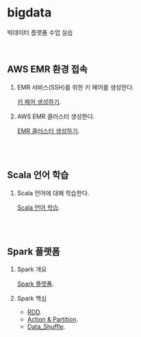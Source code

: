 # bigdata

빅데이터 플랫폼 수업 실습

<br>


## AWS EMR 환경 접속

1. EMR 서비스(SSH)를 위한 키 페어를 생성한다.

	[키 페어 생성하기](https://github.com/daldalhada/bigdata/blob/main/documents/keypair/keypair.md).


2. AWS EMR 클러스터 생성한다.

	[EMR 클러스터 생성하기](https://github.com/daldalhada/bigdata/blob/main/documents/emr/emr.md).

<br><br>

## Scala 언어 학습

1. Scala 언어에 대해 학습한다.

	[Scala 언어 학습](https://github.com/daldalhada/bigdata/blob/main/documents/scala/scala.md).


<br><br>

## Spark 플랫폼

1. Spark 개요

	[Spark 플랫폼](https://github.com/daldalhada/bigdata/blob/main/documents/spark/spark_outline.md).

2. Spark 핵심

	- [RDD](https://github.com/daldalhada/bigdata/blob/main/documents/spark/spark_rdd.md).
	- [Action & Partition](https://github.com/daldalhada/bigdata/blob/main/documents/spark/spark_action.md).
    - [Data_Shuffle](https://github.com/daldalhada/bigdata/blob/main/documents/spark/spark_dataShuffle.md).
